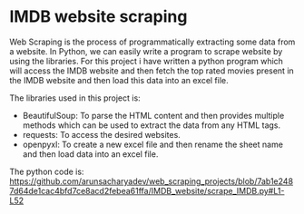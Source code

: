 # IMDB website scraping

Web Scraping is the process of programmatically extracting some data from a website. In Python, we can easily write a program to scrape website by using the libraries. For this project i have written a python program which will access the IMDB website and then fetch the top rated movies present in the IMDB website and then load this data into an excel file.

The libraries used in this project is:
* BeautifulSoup: To parse the HTML content and then provides multiple methods which can be used to extract the data from any HTML tags.
* requests: To access the desired websites.
* openpyxl: To create a new excel file and then rename the sheet name and then load data into an excel file.

The python code is:
https://github.com/arunsacharyadev/web_scraping_projects/blob/7ab1e2487d64de1cac4bfd7ce8acd2febea61ffa/IMDB_website/scrape_IMDB.py#L1-L52